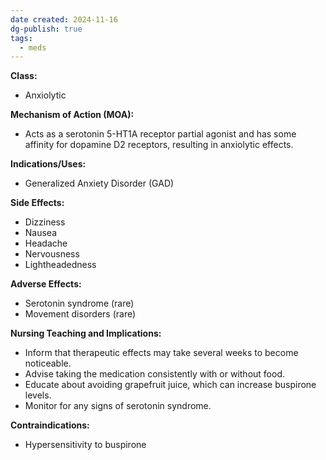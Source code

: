 ```yaml
---
date created: 2024-11-16
dg-publish: true
tags:
  - meds
---
```

**Class:**
- Anxiolytic

**Mechanism of Action (MOA):**
- Acts as a serotonin 5-HT1A receptor partial agonist and has some affinity for dopamine D2 receptors, resulting in anxiolytic effects.

**Indications/Uses:**
- Generalized Anxiety Disorder (GAD)

**Side Effects:**
- Dizziness
- Nausea
- Headache
- Nervousness
- Lightheadedness

**Adverse Effects:**
- Serotonin syndrome (rare)
- Movement disorders (rare)

**Nursing Teaching and Implications:**
- Inform that therapeutic effects may take several weeks to become noticeable.
- Advise taking the medication consistently with or without food.
- Educate about avoiding grapefruit juice, which can increase buspirone levels.
- Monitor for any signs of serotonin syndrome.

**Contraindications:**
- Hypersensitivity to buspirone